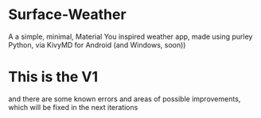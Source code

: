 # Surface-Weather
A a simple, minimal, Material You inspired weather app, made using purley Python, via KivyMD for Android (and Windows, soon))

# This is the V1
and there are some known errors and areas of possible improvements, which will be fixed in the next iterations
